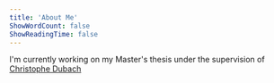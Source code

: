 ```yaml
---
title: 'About Me'
ShowWordCount: false
ShowReadingTime: false
---
```

I'm currently working on my Master's thesis under the supervision of [Christophe Dubach](https://cdubach.bitbucket.io/)
